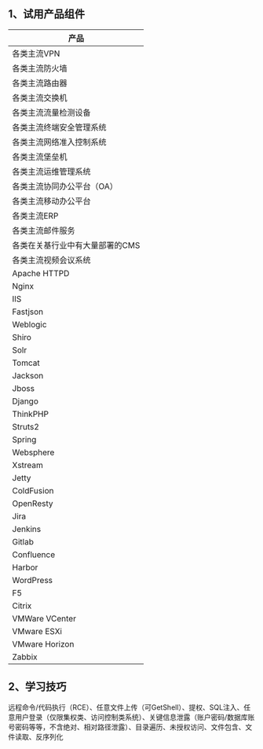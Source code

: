 
## 1、试用产品组件

| 产品         |
| ------------ |
| 各类主流VPN |
| 各类主流防火墙 |
| 各类主流路由器 |
| 各类主流交换机 |
| 各类主流流量检测设备 |
| 各类主流终端安全管理系统 |
| 各类主流网络准入控制系统 |
| 各类主流堡垒机 |
| 各类主流运维管理系统 |
| 各类主流协同办公平台（OA） |
| 各类主流移动办公平台 |
| 各类主流ERP |
| 各类主流邮件服务 |
| 各类在关基行业中有大量部署的CMS |
| 各类主流视频会议系统 |
| Apache HTTPD |
| Nginx |
| IIS |
| Fastjson |
| Weblogic |
| Shiro |
| Solr |
| Tomcat |
| Jackson |
| Jboss |
| Django |
| ThinkPHP |
| Struts2 |
| Spring |
| Websphere |
| Xstream |
| Jetty |
| ColdFusion |
| OpenResty |
| Jira |
| Jenkins |
| Gitlab |
| Confluence |
| Harbor |
| WordPress |
| F5 |
| Citrix |
| VMWare VCenter |
| VMware ESXi |
| VMware Horizon |
| Zabbix |



## 2、学习技巧
远程命令/代码执行（RCE）、任意文件上传（可GetShell）、提权、SQL注入、任意用户登录（仅限集权类、访问控制类系统）、关键信息泄露（账户密码/数据库账号密码等等，不含绝对、相对路径泄露）、目录遍历、未授权访问、文件包含、文件读取、反序列化

